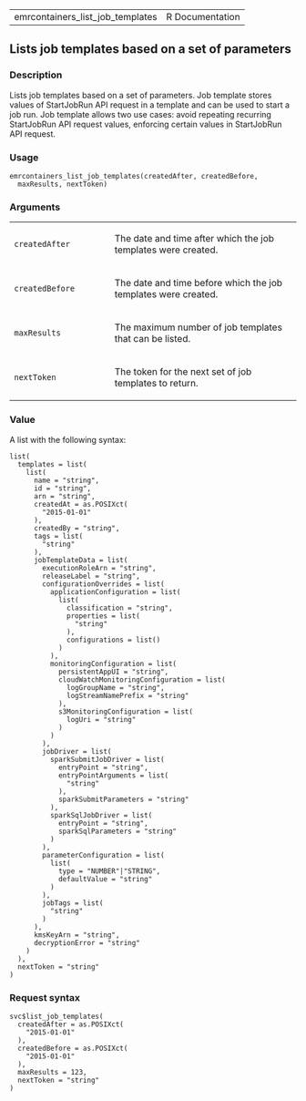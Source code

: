 <table style="width: 100%;">
<tbody>
<tr class="odd">
<td>emrcontainers_list_job_templates</td>
<td style="text-align: right;">R Documentation</td>
</tr>
</tbody>
</table>

## Lists job templates based on a set of parameters

### Description

Lists job templates based on a set of parameters. Job template stores
values of StartJobRun API request in a template and can be used to start
a job run. Job template allows two use cases: avoid repeating recurring
StartJobRun API request values, enforcing certain values in StartJobRun
API request.

### Usage

    emrcontainers_list_job_templates(createdAfter, createdBefore,
      maxResults, nextToken)

### Arguments

<table>
<colgroup>
<col style="width: 35%" />
<col style="width: 65%" />
</colgroup>
<tbody>
<tr class="odd">
<td><code
id="emrcontainers_list_job_templates_:_createdAfter">createdAfter</code></td>
<td><p>The date and time after which the job templates were
created.</p></td>
</tr>
<tr class="even">
<td><code
id="emrcontainers_list_job_templates_:_createdBefore">createdBefore</code></td>
<td><p>The date and time before which the job templates were
created.</p></td>
</tr>
<tr class="odd">
<td><code
id="emrcontainers_list_job_templates_:_maxResults">maxResults</code></td>
<td><p>The maximum number of job templates that can be listed.</p></td>
</tr>
<tr class="even">
<td><code
id="emrcontainers_list_job_templates_:_nextToken">nextToken</code></td>
<td><p>The token for the next set of job templates to return.</p></td>
</tr>
</tbody>
</table>

### Value

A list with the following syntax:

    list(
      templates = list(
        list(
          name = "string",
          id = "string",
          arn = "string",
          createdAt = as.POSIXct(
            "2015-01-01"
          ),
          createdBy = "string",
          tags = list(
            "string"
          ),
          jobTemplateData = list(
            executionRoleArn = "string",
            releaseLabel = "string",
            configurationOverrides = list(
              applicationConfiguration = list(
                list(
                  classification = "string",
                  properties = list(
                    "string"
                  ),
                  configurations = list()
                )
              ),
              monitoringConfiguration = list(
                persistentAppUI = "string",
                cloudWatchMonitoringConfiguration = list(
                  logGroupName = "string",
                  logStreamNamePrefix = "string"
                ),
                s3MonitoringConfiguration = list(
                  logUri = "string"
                )
              )
            ),
            jobDriver = list(
              sparkSubmitJobDriver = list(
                entryPoint = "string",
                entryPointArguments = list(
                  "string"
                ),
                sparkSubmitParameters = "string"
              ),
              sparkSqlJobDriver = list(
                entryPoint = "string",
                sparkSqlParameters = "string"
              )
            ),
            parameterConfiguration = list(
              list(
                type = "NUMBER"|"STRING",
                defaultValue = "string"
              )
            ),
            jobTags = list(
              "string"
            )
          ),
          kmsKeyArn = "string",
          decryptionError = "string"
        )
      ),
      nextToken = "string"
    )

### Request syntax

    svc$list_job_templates(
      createdAfter = as.POSIXct(
        "2015-01-01"
      ),
      createdBefore = as.POSIXct(
        "2015-01-01"
      ),
      maxResults = 123,
      nextToken = "string"
    )
